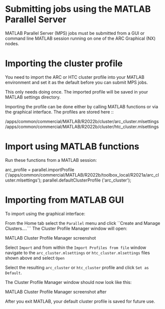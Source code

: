 Submitting jobs using the MATLAB Parallel Server
================================================

MATLAB Parallel Server (MPS) jobs must be submitted from a GUI or command line MATLAB session running on one of the ARC Graphical (NX) nodes. 

Importing the cluster profile
=============================

You need to import the ARC or HTC cluster profile into your MATLAB environment and set it as the default before you can submit MPS jobs. 

This only needs doing once. The imported profile will be saved in your MATLAB settings directory.

Importing the profile can be done either by calling MATLAB functions or via the graphical interface. The profiles are stored here ::

  /apps/common/commercial/MATLAB/R2022b/cluster/arc_cluster.mlsettings
  /apps/common/commercial/MATLAB/R2022b/cluster/htc_cluster.mlsettings

Import using MATLAB functions
=============================

Run these functions from a MATLAB session:

arc_profile = parallel.importProfile ('/apps/common/commercial/MATLAB/R2022b/toolbox_local/R2021a/arc_cluster.mlsettings');
parallel.defaultClusterProfile ('arc_cluster');

Importing from MATLAB GUI
=========================

To import using the graphical interface:

From the Home tab select the ```Parallel``` menu and click ``Create and Manage Clusters....``` The Cluster Profile Manager window will open:


MATLAB Cluster Profile Manager screenshot

Select ```Import``` and from within the ```Import Profiles from file``` window navigate to the ```arc_cluster.mlsettings``` or ```htc_cluster.mlsettings``` files shown
above and select ```Open```

Select the resulting ```arc_cluster``` or ```htc_cluster``` profile and click ```Set as Default```. 

The Cluster Profile Manager window should now look like this: 


MATLAB Cluster Profile Manager screenshot after


After you exit MATLAB, your default cluster profile is saved for future use.
